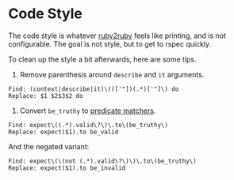 Code Style
==========

The code style is whatever [ruby2ruby][1] feels like printing,
and is not configurable.  The goal is not style, but to get to
rspec quickly.

To clean up the style a bit afterwards, here are some tips.

1. Remove parenthesis around `describe` and `it` arguments.

```
Find: (context|describe|it)\((['"])(.*)['"]\) do
Replace: $1 $2$3$2 do
```

1. Convert `be_truthy` to [predicate matchers][2].

```
Find: expect\((.*).valid\?\)\.to\(be_truthy\)
Replace: expect($1).to be_valid
```

And the negated variant:

```
Find: expect\(\(not (.*).valid\?\)\)\.to\(be_truthy\)
Replace: expect($1).to be_invalid
```

[1]: https://github.com/seattlerb/ruby2ruby
[2]: https://relishapp.com/rspec/rspec-expectations/v/3-2/docs/built-in-matchers/predicate-matchers
